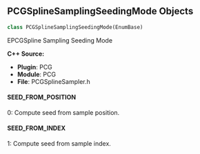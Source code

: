 ## PCGSplineSamplingSeedingMode Objects

```python
class PCGSplineSamplingSeedingMode(EnumBase)
```

EPCGSpline Sampling Seeding Mode

**C++ Source:**

- **Plugin**: PCG
- **Module**: PCG
- **File**: PCGSplineSampler.h

<a id="unreal.PCGSplineSamplingSeedingMode.SEED_FROM_POSITION"></a>

#### SEED_FROM_POSITION

0: Compute seed from sample position.

<a id="unreal.PCGSplineSamplingSeedingMode.SEED_FROM_INDEX"></a>

#### SEED_FROM_INDEX

1: Compute seed from sample index.

<a id="unreal.PCGDebugVisScaleMethod"></a>
